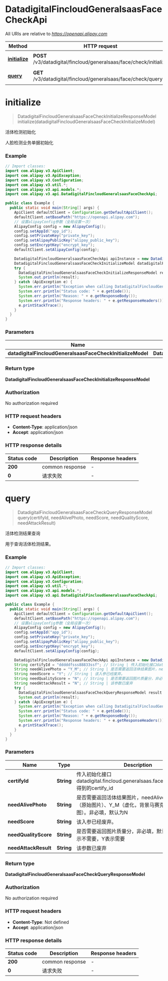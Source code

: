 # DatadigitalFincloudGeneralsaasFaceCheckApi

All URIs are relative to *https://openapi.alipay.com*

| Method | HTTP request | Description |
|------------- | ------------- | -------------|
| [**initialize**](DatadigitalFincloudGeneralsaasFaceCheckApi.md#initialize) | **POST** /v3/datadigital/fincloud/generalsaas/face/check/initialize | 活体检测初始化 |
| [**query**](DatadigitalFincloudGeneralsaasFaceCheckApi.md#query) | **GET** /v3/datadigital/fincloud/generalsaas/face/check/query | 活体检测结果查询 |


<a name="initialize"></a>
# **initialize**
> DatadigitalFincloudGeneralsaasFaceCheckInitializeResponseModel initialize(datadigitalFincloudGeneralsaasFaceCheckInitializeModel)

活体检测初始化

人脸检测业务单据初始化

### Example
```java
// Import classes:
import com.alipay.v3.ApiClient;
import com.alipay.v3.ApiException;
import com.alipay.v3.Configuration;
import com.alipay.v3.util.*;
import com.alipay.v3.api.models.*;
import com.alipay.v3.api.DatadigitalFincloudGeneralsaasFaceCheckApi;

public class Example {
  public static void main(String[] args) {
    ApiClient defaultClient = Configuration.getDefaultApiClient();
    defaultClient.setBasePath("https://openapi.alipay.com");
    // 设置alipayConfig参数（全局设置一次）
    AlipayConfig config = new AlipayConfig();
    config.setAppId("app_id");
    config.setPrivateKey("private_key");
    config.setAlipayPublicKey("alipay_public_key");
    config.setEncryptKey("encrypt_key");
    defaultClient.setAlipayConfig(config);

    DatadigitalFincloudGeneralsaasFaceCheckApi apiInstance = new DatadigitalFincloudGeneralsaasFaceCheckApi(defaultClient);
    DatadigitalFincloudGeneralsaasFaceCheckInitializeModel datadigitalFincloudGeneralsaasFaceCheckInitializeModel = new DatadigitalFincloudGeneralsaasFaceCheckInitializeModel(); // DatadigitalFincloudGeneralsaasFaceCheckInitializeModel | 
    try {
      DatadigitalFincloudGeneralsaasFaceCheckInitializeResponseModel result = apiInstance.initialize(datadigitalFincloudGeneralsaasFaceCheckInitializeModel);
      System.out.println(result);
    } catch (ApiException e) {
      System.err.println("Exception when calling DatadigitalFincloudGeneralsaasFaceCheckApi#initialize");
      System.err.println("Status code: " + e.getCode());
      System.err.println("Reason: " + e.getResponseBody());
      System.err.println("Response headers: " + e.getResponseHeaders());
      e.printStackTrace();
    }
  }
}
```

### Parameters

| Name | Type | Description  | Notes |
|------------- | ------------- | ------------- | -------------|
| **datadigitalFincloudGeneralsaasFaceCheckInitializeModel** | **DatadigitalFincloudGeneralsaasFaceCheckInitializeModel**|  | [optional] |

### Return type

**DatadigitalFincloudGeneralsaasFaceCheckInitializeResponseModel**

### Authorization

No authorization required

### HTTP request headers

 - **Content-Type**: application/json
 - **Accept**: application/json

### HTTP response details
| Status code | Description | Response headers |
|-------------|-------------|------------------|
| **200** | common response |  -  |
| **0** | 请求失败 |  -  |

<a name="query"></a>
# **query**
> DatadigitalFincloudGeneralsaasFaceCheckQueryResponseModel query(certifyId, needAlivePhoto, needScore, needQualityScore, needAttackResult)

活体检测结果查询

用于查询活体检测结果。

### Example
```java
// Import classes:
import com.alipay.v3.ApiClient;
import com.alipay.v3.ApiException;
import com.alipay.v3.Configuration;
import com.alipay.v3.util.*;
import com.alipay.v3.api.models.*;
import com.alipay.v3.api.DatadigitalFincloudGeneralsaasFaceCheckApi;

public class Example {
  public static void main(String[] args) {
    ApiClient defaultClient = Configuration.getDefaultApiClient();
    defaultClient.setBasePath("https://openapi.alipay.com");
    // 设置alipayConfig参数（全局设置一次）
    AlipayConfig config = new AlipayConfig();
    config.setAppId("app_id");
    config.setPrivateKey("private_key");
    config.setAlipayPublicKey("alipay_public_key");
    config.setEncryptKey("encrypt_key");
    defaultClient.setAlipayConfig(config);

    DatadigitalFincloudGeneralsaasFaceCheckApi apiInstance = new DatadigitalFincloudGeneralsaasFaceCheckApi(defaultClient);
    String certifyId = "dddddfsss88833ssf"; // String | 传入初始化接口datadigital.fincloud.generalsaas.face.check.initialize 得到的certify_id
    String needAlivePhoto = "Y_M"; // String | 是否需要返回活体结果图片，needAlivePhoto：Y_O （原始图片）、Y_M（虚化，背景马赛克）、N（不返图）。非必填，默认为N
    String needScore = "Y"; // String | 该入参已经废弃。
    String needQualityScore = "N"; // String | 是否需要返回图片质量分，非必填，默认值为N。 N表示不需要，Y表示需要
    String needAttackResult = "N"; // String | 该参数已废弃
    try {
      DatadigitalFincloudGeneralsaasFaceCheckQueryResponseModel result = apiInstance.query(certifyId, needAlivePhoto, needScore, needQualityScore, needAttackResult);
      System.out.println(result);
    } catch (ApiException e) {
      System.err.println("Exception when calling DatadigitalFincloudGeneralsaasFaceCheckApi#query");
      System.err.println("Status code: " + e.getCode());
      System.err.println("Reason: " + e.getResponseBody());
      System.err.println("Response headers: " + e.getResponseHeaders());
      e.printStackTrace();
    }
  }
}
```

### Parameters

| Name | Type | Description  | Notes |
|------------- | ------------- | ------------- | -------------|
| **certifyId** | **String**| 传入初始化接口datadigital.fincloud.generalsaas.face.check.initialize 得到的certify_id | [optional] |
| **needAlivePhoto** | **String**| 是否需要返回活体结果图片，needAlivePhoto：Y_O （原始图片）、Y_M（虚化，背景马赛克）、N（不返图）。非必填，默认为N | [optional] |
| **needScore** | **String**| 该入参已经废弃。 | [optional] |
| **needQualityScore** | **String**| 是否需要返回图片质量分，非必填，默认值为N。 N表示不需要，Y表示需要 | [optional] |
| **needAttackResult** | **String**| 该参数已废弃 | [optional] |

### Return type

**DatadigitalFincloudGeneralsaasFaceCheckQueryResponseModel**

### Authorization

No authorization required

### HTTP request headers

 - **Content-Type**: Not defined
 - **Accept**: application/json

### HTTP response details
| Status code | Description | Response headers |
|-------------|-------------|------------------|
| **200** | common response |  -  |
| **0** | 请求失败 |  -  |

